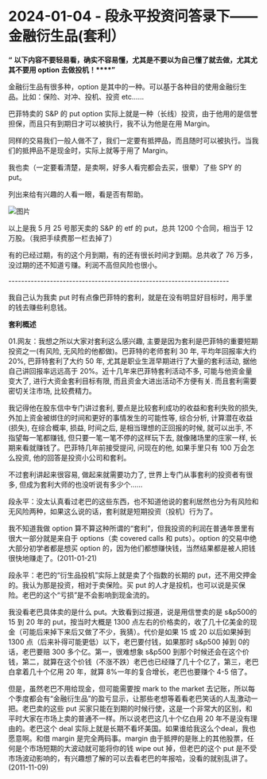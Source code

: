 # 2024-01-04 - 段永平投资问答录下——金融衍生品(套利）

**“** **以下内容不要轻易看，确实不容易懂，尤其是不要以为自己懂了就去做，尤其尤其不要用 option 去做投机！****”**

金融衍生品有很多种，option 是其中的一种。可以基于各种目的使用金融衍生品。比如：保险、对冲、投机、投资 etc……

巴菲特卖的 S&P 的 put option 实际上就是一种（长线）投资，由于他用的是信誉担保，而且只有到期日才可以被执行，我不认为他是在用 Margin。

同样的交易我们一般人做不了，我们一定要有抵押品，而且随时可以被执行。当我们的抵押品不是现金时，实际上就等于用了 Margin。

我也卖（一定要看清楚，是卖啊，好多人看完都会去买，很晕）了些 SPY 的 put。

列出来给有兴趣的人看一眼，看是否有帮助。

![图片](https://mmbiz.qpic.cn/mmbiz_png/Kfk0At8sXnzZSdnqzcBLumN1sFnyCmNACYhjXPtY9FNwwS8EdgH4aphIPxPvGjsQIwibiaReoeZREA0eUQ0Gc25g/640?wx_fmt=png&from=appmsg&tp=webp&wxfrom=5&wx_lazy=1)

以上是我 5 月 25 号那天卖的 S&P 的 etf 的 put，总共 1200 个合同，相当于 12万股。（我把手续费那一栏去掉了）

有的已经过期，有的这个月到期，有的还有很长时间才到期。总共收了 76 万多，没过期的还不知道亏赚。利润不高但风险也很小。

--------------------------------------------------------------------- 

我自己认为我卖 put 时有点像巴菲特的套利，就是在没有明显好目标时，用手里的钱去赚些利息钱。

**套利概述**

01.网友：我想之所以大家对套利这么感兴趣, 主要是因为套利是巴菲特的重要短期投资之一(有风险, 无风险的他都做)。巴菲特的老师套利 30 年, 平均年回报率大约 20%, 巴菲特套利了大约 50 年, 尤其是职业生涯早期进行了大量的套利活动, 据他自己讲回报率远远高于 20%。近十几年来巴菲特套利活动不多, 可能与他资金量变大了, 进行大资金套利目标有限, 而且资金大进出活动不方便有关. 而且套利需要密切关注市场, 比较费精力。

我记得他在股东信中专门讲过套利, 要点是比较套利成功的收益和套利失败的损失, 外加上资金被绑住的时间和更好的事情发生的可能性等, 综合分析, 计算潜在收益(损失), 在综合概率, 损益, 时间之后, 是相当理想的正回报的时候, 就可以出手, 不指望每一笔都赚钱, 但只要一笔一笔不停的这样玩下去, 就像赌场里的庄家一样, 长期来看就赚钱了。巴菲特几年前接受提问, 问现在的他, 如果手里只有 100 万会怎么投资, 他的回答是投资小公司和套利。

不过套利讲起来很容易, 做起来就需要功力了, 世界上专门从事套利的投资者有很多, 但成为套利大师的也没听说有多少个……

段永平：没太认真看过老巴的这些东西，也不知道他说的套利居然也分为有风险和无风险两种，如果这么说的话，套利就是短期投资（投机）行为了。

我不知道我做 option 算不算这种所谓的“套利”，但我投资的利润在普通年景里有很大一部分就是来自于 options（卖 covered calls 和 puts）。option 的交易中绝大部分初学者都是想买 option 的，因为他们都想赚快钱，当然结果都是被人把钱很快地赚走了。(2011-01-21)

段永平：老巴的“衍生品投机”实际上就是卖了个指数的长期的 put，还不用交押金的。我认为那是投资，相对于卖保险。买 put 的人才是投机，也可以说是买保险。老巴的这个“亏损”是不会影响到现金流的。

我没看老巴具体卖的是什么 put。大致看到过报道，说是用信誉卖的是 s&p500的 15 到 20 年的 put，按当时大概是 1300 点左右的价格卖的，收了几十亿美金的现金（可能后来掉下来后又做了不少，我猜）。代价是如果 15 或 20 以后如果掉到 1300 点（后来补得可能更低）以下，老巴要付钱，如果那时 s&p500 掉到 0的话，老巴要赔 300 多个亿。第一，很难想象 s&p500 到那个时候还会在这个价钱，第二，就算在这个价钱（不涨不跌）老巴也已经赚了几十个亿了，第三，老巴白拿着几十个亿用 20 年，就算 8%一年的复合增长，老巴也要赚个 4-5 倍了。

但是，虽然老巴不用给现金，但可能需要按 mark to the market 去记账，所以每个季度都会有“金融衍生品”的盈亏显示，让那些老想等着看老巴笑话的人乱激动一把。老巴卖的这些 put 买家只能在到期的时候行使，这是一个非常大的区别，和平时大家在市场上卖的普通不一样。所以说老巴这几十个亿白用 20 年不是没有理由的。老巴这个 deal 实际上就是长期不看坏美国。如果谁给我这么个deal，我也愿意啊。和借 margin 是完全两码事。margin 由于抵押的是账上的其他股票，任何是个市场短期的大波动就可能将你的钱 wipe out 掉，但老巴的这个 put 是不受市场波动影响的，有兴趣想了解的可以去看老巴的年报哈，没看的就别乱讲了。(2011-11-09)